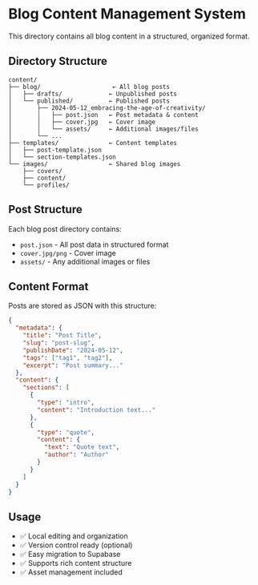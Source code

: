 # Blog Content Management System

This directory contains all blog content in a structured, organized format.

## Directory Structure
```
content/
├── blog/                    ← All blog posts
│   ├── drafts/             ← Unpublished posts
│   └── published/          ← Published posts
│       ├── 2024-05-12_embracing-the-age-of-creativity/
│       │   ├── post.json   ← Post metadata & content
│       │   ├── cover.jpg   ← Cover image
│       │   └── assets/     ← Additional images/files
│       └── ...
├── templates/              ← Content templates
│   ├── post-template.json
│   └── section-templates.json
└── images/                 ← Shared blog images
    ├── covers/
    ├── content/
    └── profiles/
```

## Post Structure
Each blog post directory contains:
- `post.json` - All post data in structured format
- `cover.jpg/png` - Cover image
- `assets/` - Any additional images or files

## Content Format
Posts are stored as JSON with this structure:
```json
{
  "metadata": {
    "title": "Post Title",
    "slug": "post-slug",
    "publishDate": "2024-05-12",
    "tags": ["tag1", "tag2"],
    "excerpt": "Post summary..."
  },
  "content": {
    "sections": [
      {
        "type": "intro",
        "content": "Introduction text..."
      },
      {
        "type": "quote", 
        "content": {
          "text": "Quote text",
          "author": "Author"
        }
      }
    ]
  }
}
```

## Usage
- ✅ Local editing and organization
- ✅ Version control ready (optional)
- ✅ Easy migration to Supabase
- ✅ Supports rich content structure
- ✅ Asset management included